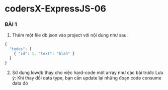 # codersX-ExpressJS-06
### BÀI 1
1) Thêm một file db.json vào project với nội dung như sau:
```javascript
{
  "todos": [
    { "id": 1, "text": "blah" }
  ]
}
```
2) Sử dụng lowdb thay cho việc hard-code một array như các bài trước
Lưu ý: Khi thay đổi data type, bạn cần update lại những đoạn code consume data đó